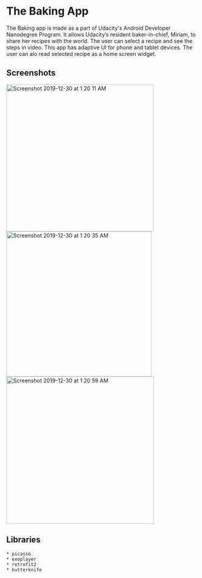 # The Baking App
The Baking app is made as a part of Udacity's Android Developer Nanodegree Program. 
It allows Udacity’s resident baker-in-chief, Miriam, to share her recipes with the world. 
The user can select a recipe and see the steps in video. This app has adaptive UI for phone and tablet devices. 
The user can alo read selected recipe as a home screen widget.

## Screenshots

<img width="387" alt="Screenshot 2019-12-30 at 1 20 11 AM" src="https://user-images.githubusercontent.com/43384060/71561281-c7994280-2aa2-11ea-8fba-698e6553054a.png">

<img width="382" alt="Screenshot 2019-12-30 at 1 20 35 AM" src="https://user-images.githubusercontent.com/43384060/71561311-3a0a2280-2aa3-11ea-8485-f861e373a093.png">


<img width="388" alt="Screenshot 2019-12-30 at 1 20 59 AM" src="https://user-images.githubusercontent.com/43384060/71561318-45f5e480-2aa3-11ea-9180-509fbfaf11ff.png">

## Libraries
	* picasso
	* exoplayer
	* retrofit2
	* butterknife


